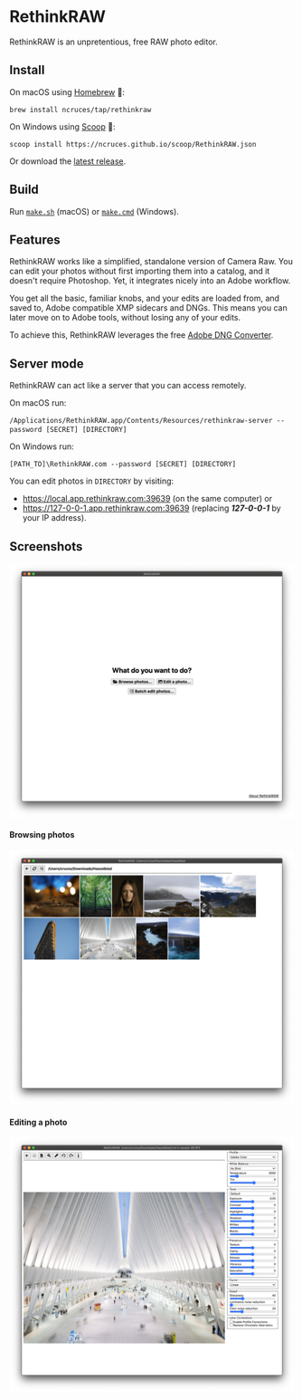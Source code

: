 # RethinkRAW

RethinkRAW is an unpretentious, free RAW photo editor.

## Install

On macOS using [Homebrew](https://brew.sh/) 🍺:

    brew install ncruces/tap/rethinkraw

On Windows using [Scoop](https://scoop.sh/) 🍨:

    scoop install https://ncruces.github.io/scoop/RethinkRAW.json

Or download the [latest release](https://github.com/ncruces/RethinkRAW/releases/latest).

## Build

Run [`make.sh`](make.sh) (macOS) or [`make.cmd`](make.cmd) (Windows).

## Features

RethinkRAW works like a simplified, standalone version of Camera Raw.
You can edit your photos without first importing them into a catalog,
and it doesn't require Photoshop.
Yet, it integrates nicely into an Adobe workflow.

You get all the basic, familiar knobs,
and your edits are loaded from, and saved to,
Adobe compatible XMP sidecars and DNGs.
This means you can later move on to Adobe tools,
without losing any of your edits.

To achieve this, RethinkRAW leverages the free
[Adobe DNG Converter](https://helpx.adobe.com/photoshop/using/adobe-dng-converter.html).

## Server mode

RethinkRAW can act like a server that you can access remotely.

On macOS run:

    /Applications/RethinkRAW.app/Contents/Resources/rethinkraw-server --password [SECRET] [DIRECTORY]

On Windows run:

    [PATH_TO]\RethinkRAW.com --password [SECRET] [DIRECTORY]

You can edit photos in `DIRECTORY` by visiting:
- https://local.app.rethinkraw.com:39639 (on the same computer) or
- https://127-0-0-1.app.rethinkraw.com:39639 (replacing ***127-0-0-1*** by your IP address).

## Screenshots

![Welcome screen](screens/welcome.png)

#### Browsing photos

![Browsing photos](screens/browse.png)

#### Editing a photo

![Editing a photo](screens/edit.png)
